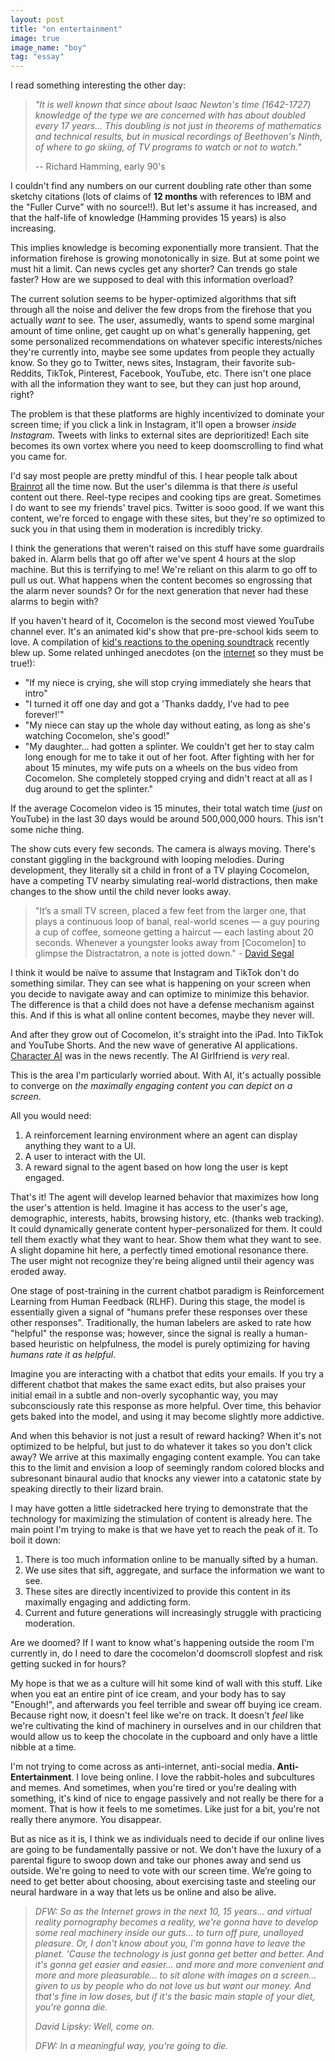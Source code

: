 ```yaml
---
layout: post
title: "on entertainment"
image: true
image_name: "boy"
tag: "essay"
---
```


I read something interesting the other day:

> _"It is well known that since about Isaac Newton's time (1642-1727) knowledge of the type we are concerned with has about doubled every 17 years... This doubling is not just in theorems of mathematics and technical results, but in musical recordings of Beethoven's Ninth, of where to go skiing, of TV programs to watch or not to watch."_
>
> -- Richard Hamming, early 90's

I couldn't find any numbers on our current doubling rate other than some sketchy citations (lots of claims of **12 months** with references to IBM and the "Fuller Curve" with no source!!). But let's assume it has increased, and that the half-life of knowledge (Hamming provides 15 years) is also increasing.

This implies knowledge is becoming exponentially more transient. That the information firehose is growing monotonically in size. But at some point we must hit a limit. Can news cycles get any shorter? Can trends go stale faster? How are we supposed to deal with this information overload?

The current solution seems to be hyper-optimized algorithms that sift through all the noise and deliver the few drops from the firehose that you actually _want_ to see. The user, assumedly, wants to spend some marginal amount of time online, get caught up on what's generally happening, get some personalized recommendations on whatever specific interests/niches they're currently into, maybe see some updates from people they actually know. So they go to Twitter, news sites, Instagram, their favorite sub-Reddits, TikTok, Pinterest, Facebook, YouTube, etc. There isn't one place with all the information they want to see, but they can just hop around, right?

The problem is that these platforms are highly incentivized to dominate your screen time; if you click a link in Instagram, it'll open a browser _inside Instagram_. Tweets with links to external sites are deprioritized! Each site becomes its own vortex where you need to keep doomscrolling to find what you came for.

I'd say most people are pretty mindful of this. I hear people talk about [Brainrot](https://www.urbandictionary.com/define.php?term=Brainrot%20Content) all the time now. But the user's dilemma is that there _is_ useful content out there. Reel-type recipes and cooking tips are great. Sometimes I do want to see my friends' travel pics. Twitter is sooo good. If we want this content, we're forced to engage with these sites, but they're _so_ optimized to suck you in that using them in moderation is incredibly tricky.

I think the generations that weren't raised on this stuff have some guardrails baked in. Alarm bells that go off after we've spent 4 hours at the slop machine. But this is terrifying to me! We're reliant on this alarm to go off to pull us out. What happens when the content becomes so engrossing that the alarm never sounds? Or for the next generation that never had these alarms to begin with?

If you haven't heard of it, Cocomelon is the second most viewed YouTube channel ever. It's an animated kid's show that pre-pre-school kids seem to love. A compilation of [kid's reactions to the opening soundtrack](https://x.com/Maleekoyibo/status/1858404060275069140) recently blew up. Some related unhinged anecdotes (on the [internet](https://www.reddit.com/r/daddit/comments/145429n/theres_something_off_about_cocomelon_and_i_cant/) so they must be true!):
- "If my niece is crying, she will stop crying immediately she hears that intro"
- "I turned it off one day and got a 'Thanks daddy, I've had to pee forever!'"
- "My niece can stay up the whole day without eating, as long as she's watching Cocomelon, she's good!"
- "My daughter... had gotten a splinter. We couldn't get her to stay calm long enough for me to take it out of her foot. After fighting with her for about 15 minutes, my wife puts on a wheels on the bus video from Cocomelon. She completely stopped crying and didn't react at all as I dug around to get the splinter."

If the average Cocomelon video is 15 minutes, their total watch time (_just_ on YouTube) in the last 30 days would be around 500,000,000 hours. This isn't some niche thing.

The show cuts every few seconds. The camera is always moving. There's constant giggling in the background with looping melodies. During development, they literally sit a child in front of a TV playing Cocomelon, have a competing TV nearby simulating real-world distractions, then make changes to the show until the child never looks away.

>"It’s a small TV screen, placed a few feet from the larger one, that plays a continuous loop of banal, real-world scenes — a guy pouring a cup of coffee, someone getting a haircut — each lasting about 20 seconds. Whenever a youngster looks away from [Cocomelon] to glimpse the Distractatron, a note is jotted down." - [David Segal](https://www.nytimes.com/2022/05/05/arts/television/cocomelon-moonbug-entertainment.html)

I think it would be naïve to assume that Instagram and TikTok don't do something similar. They can see what is happening on your screen when you decide to navigate away and can optimize to minimize this behavior. The difference is that a child does not have a defense mechanism against this. And if this is what all online content becomes, maybe they never will.

And after they grow out of Cocomelon, it's straight into the iPad. Into TikTok and YouTube Shorts. And the new wave of generative AI applications. [Character AI](https://www.nytimes.com/2024/10/23/technology/characterai-lawsuit-teen-suicide.html) was in the news recently. The AI Girlfriend is _very_ real. 

This is the area I'm particularly worried about. With AI, it's actually possible to converge on _the maximally engaging content you can depict on a screen_.

All you would need:
1. A reinforcement learning environment where an agent can display anything they want to a UI.
2. A user to interact with the UI.
3. A reward signal to the agent based on how long the user is kept engaged.

That's it! The agent will develop learned behavior that maximizes how long the user's attention is held. Imagine it has access to the user's age, demographic, interests, habits, browsing history, etc. (thanks web tracking). It could dynamically generate content hyper-personalized for them. It could tell them exactly what they want to hear. Show them what they want to see. A slight dopamine hit here, a perfectly timed emotional resonance there. The user might not recognize they're being aligned until their agency was eroded away.

One stage of post-training in the current chatbot paradigm is Reinforcement Learning from Human Feedback (RLHF). During this stage, the model is essentially given a signal of "humans prefer these responses over these other responses". Traditionally, the human labelers are asked to rate how "helpful" the response was; however, since the signal is really a human-based heuristic on helpfulness, the model is purely optimizing for having _humans rate it as helpful_.

Imagine you are interacting with a chatbot that edits your emails. If you try a different chatbot that makes the same exact edits, but also praises your initial email in a subtle and non-overly sycophantic way, you may subconsciously rate this response as more helpful. Over time, this behavior gets baked into the model, and using it may become slightly more addictive. 

And when this behavior is not just a result of reward hacking? When it's not optimized to be helpful, but just to do whatever it takes so you don't click away? We arrive at this maximally engaging content example. You can take this to the limit and envision a loop of seemingly random colored blocks and subresonant binaural audio that knocks any viewer into a catatonic state by speaking directly to their lizard brain. 

I may have gotten a little sidetracked here trying to demonstrate that the technology for maximizing the stimulation of content is already here. The main point I'm trying to make is that we have yet to reach the peak of it. To boil it down:
1. There is too much information online to be manually sifted by a human.
2. We use sites that sift, aggregate, and surface the information we want to see.
3. These sites are directly incentivized to provide this content in its maximally engaging and addicting form.
4. Current and future generations will increasingly struggle with practicing moderation.

Are we doomed? If I want to know what's happening outside the room I'm currently in, do I need to dare the cocomelon'd doomscroll slopfest and risk getting sucked in for hours?

My hope is that we as a culture will hit some kind of wall with this stuff. Like when you eat an entire pint of ice cream, and your body has to say "Enough!", and afterwards you feel terrible and swear off buying ice cream. Because right now, it doesn't feel like we're on track. It doesn't _feel_ like we're cultivating the kind of machinery in ourselves and in our children that would allow us to keep the chocolate in the cupboard and only have a little nibble at a time. 

I'm not trying to come across as anti-internet, anti-social media. **Anti-Entertainment**. I love being online. I love the rabbit-holes and subcultures and memes. And sometimes, when you're tired or you're dealing with something, it's kind of nice to engage passively and not really be there for a moment. That is how it feels to me sometimes. Like just for a bit, you're not really there anymore. You disappear.

But as nice as it is, I think we as individuals need to decide if our online lives are going to be fundamentally passive or not. We don't have the luxury of a parental figure to swoop down and take our phones away and send us outside. We're going to need to vote with our screen time. We’re going to need to get better about choosing, about exercising taste and steeling our neural hardware in a way that lets us be online and also be alive.

> *DFW: So as the Internet grows in the next 10, 15 years... and virtual reality pornography becomes a reality, we're gonna have to develop some real machinery inside our guts... to turn off pure, unalloyed pleasure. Or, I don't know about you, I'm gonna have to leave the planet. 'Cause the technology is just gonna get better and better. And it's gonna get easier and easier... and more and more convenient and more and more pleasurable... to sit alone with images on a screen... given to us by people who do not love us but want our money. And that's fine in low doses, but if it's the basic main staple of your diet, you're gonna die.*
>
> *David Lipsky: Well, come on.*
>
> *DFW: In a meaningful way, you're going to die.*